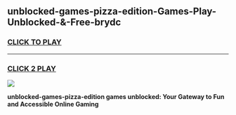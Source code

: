 
## unblocked-games-pizza-edition-Games-Play-Unblocked-&-Free-brydc
<h3>
<a href="https://premium76.site?title=unblocked-games-pizza-edition&ref=24A">CLICK TO PLAY</a></h3>
<hr>

<h3>
<a href="https://premium76.site?title=unblocked-games-pizza-edition&ref=24A">CLICK 2 PLAY</a>
  
</h3>

<a href="https://premium76.site?title=unblocked-games-pizza-edition&ref=24A"><img src="https://clearcache.store/games.png"></a>


**unblocked-games-pizza-edition games unblocked: Your Gateway to Fun and Accessible Online Gaming**
